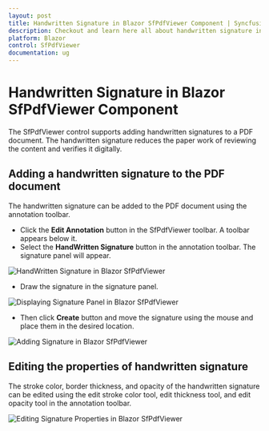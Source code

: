 ```yaml
---
layout: post
title: Handwritten Signature in Blazor SfPdfViewer Component | Syncfusion
description: Checkout and learn here all about handwritten signature in Syncfusion Blazor SfPdfViewer component and more.
platform: Blazor
control: SfPdfViewer
documentation: ug
---
```


# Handwritten Signature in Blazor SfPdfViewer Component

The SfPdfViewer control supports adding handwritten signatures to a PDF document. The handwritten signature reduces the paper work of reviewing the content and verifies it digitally.

## Adding a handwritten signature to the PDF document

The handwritten signature can be added to the PDF document using the annotation toolbar.

* Click the **Edit Annotation** button in the SfPdfViewer toolbar. A toolbar appears below it.
* Select the **HandWritten Signature** button in the annotation toolbar. The signature panel will appear.

![HandWritten Signature in Blazor SfPdfViewer](../pdfviewer/images/blazor-pdfviewer-handwritten-sign.png)

* Draw the signature in the signature panel.

![Displaying Signature Panel in Blazor SfPdfViewer](../pdfviewer/images/blazor-pdfviewer-sign-panel.png)

* Then click **Create** button and move the signature using the mouse and place them in the desired location.

![Adding Signature in Blazor SfPdfViewer](../pdfviewer/images/blazor-pdfviewer-adding-signature.png)

## Editing the properties of handwritten signature

The stroke color, border thickness, and opacity of the handwritten signature can be edited using the edit stroke color tool, edit thickness tool, and edit opacity tool in the annotation toolbar.

![Editing Signature Properties in Blazor SfPdfViewer](../pdfviewer/images/blazor-pdfviewer-signature-properties.png)